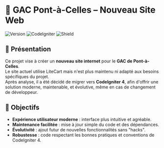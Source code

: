 # 🌱 GAC Pont-à-Celles – Nouveau Site Web

![Version](https://img.shields.io/badge/version-0.1.0--alpha-blue)
![CodeIgniter](https://img.shields.io/badge/CodeIgniter-4.6.3-red)
![Shield](https://img.shields.io/badge/Shield-1.2.0-red)

## 📖 Présentation

Ce projet vise à créer un **nouveau site internet** pour le **GAC de Pont-à-Celles**.  
Le site actuel utilise LiteCart mais n'est plus maintenu ni adapté aux besoins spécifiques du projet.  
Après analyse, il a été décidé de migrer vers **CodeIgniter 4**, afin d'offrir une solution moderne, maintenable, et évolutive, même en cas de changement de développeur.

## 🎯 Objectifs

- **Expérience utilisateur moderne** : interface plus intuitive et agréable.
- **Maintenance facilitée** : mise à jour simple du code et des dépendances.
- **Évolutivité** : ajout futur de nouvelles fonctionnalités sans "hacks".
- **Robustesse** : code respectant les bonnes pratiques et conventions de CodeIgniter 4.
